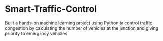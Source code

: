 # Smart-Traffic-Control
Built a hands-on machine learning project using Python to control traffic congestion by calculating the number of vehicles at the junction and giving priority to emergency vehicles

